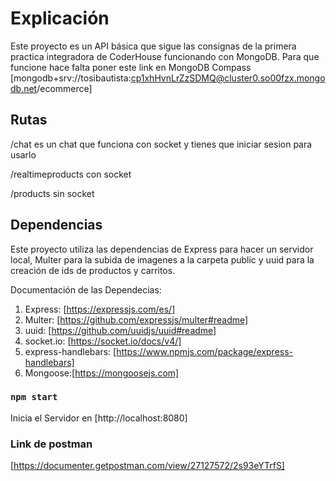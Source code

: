 # Explicación

Este proyecto es un API básica que sigue las consignas de la primera practica integradora de CoderHouse funcionando con MongoDB. Para que funcione hace falta poner este link en MongoDB Compass [mongodb+srv://tosibautista:cp1xhHvnLrZzSDMQ@cluster0.so00fzx.mongodb.net/ecommerce]

## Rutas
/chat es un chat que funciona con socket y tienes que iniciar sesion para usarlo

/realtimeproducts con socket

/products sin socket
## Dependencias

Este proyecto utiliza las dependencias de Express para hacer un servidor local, Multer para la subida de imagenes a la carpeta public y uuid para la creación de ids de productos y carritos.

Documentación de las Dependecias:
1. Express: [https://expressjs.com/es/]
2. Multer: [https://github.com/expressjs/multer#readme]
3. uuid: [https://github.com/uuidjs/uuid#readme]
4. socket.io: [https://socket.io/docs/v4/]
5. express-handlebars: [https://www.npmjs.com/package/express-handlebars]
6. Mongoose:[https://mongoosejs.com]

### `npm start`

Inicia el Servidor en [http://localhost:8080]

### Link de postman

[https://documenter.getpostman.com/view/27127572/2s93eYTrfS]
